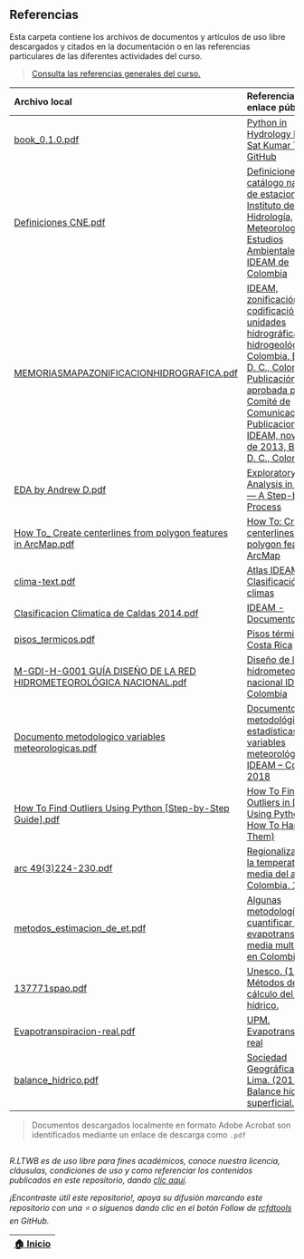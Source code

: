 ## Referencias

Esta carpeta contiene los archivos de documentos y artículos de uso libre descargados y citados en la documentación o en las referencias particulares de las diferentes actividades del curso. 

> [Consulta las referencias generales del curso.](../References.md)

| Archivo local                                                                                                                                                         | Referencia y enlace público                                                                                                                                                                                                                                                                                                                               |
|:----------------------------------------------------------------------------------------------------------------------------------------------------------------------|:----------------------------------------------------------------------------------------------------------------------------------------------------------------------------------------------------------------------------------------------------------------------------------------------------------------------------------------------------------|
| [book_0.1.0.pdf](book_0.1.0.pdf)                                                                                                                                      | [Python in Hydrology by Mr. Sat Kumar Tomer](https://code.google.com/archive/p/python-in-hydrology/downloads)  [GitHub](https://github.com/livingworld/Python-in-Hydrology)                                                                                                                                                                               |
| [Definiciones CNE.pdf](Definiciones%20CNE.pdf)                                                                                                                        | [Definiciones del catálogo nacional de estaciones del  Instituto de Hidrología, Meteorología y Estudios Ambientales - IDEAM de Colombia](http://www.ideam.gov.co/documents/10182/557765/Definiciones+CNE.pdf)                                                                                                                                             |
| [MEMORIASMAPAZONIFICACIONHIDROGRAFICA.pdf](MEMORIASMAPAZONIFICACIONHIDROGRAFICA.pdf)                                                                                  | [IDEAM, zonificación y codificación de unidades hidrográficas e hidrogeológicas de Colombia, Bogotá, D. C., Colombia. Publicación aprobada por el Comité de Comunicaciones y Publicaciones del IDEAM, noviembre de 2013, Bogotá, D. C., Colombia.](http://documentacion.ideam.gov.co/openbiblio/bvirtual/022655/MEMORIASMAPAZONIFICACIONHIDROGRAFICA.pdf) |
| [EDA by Andrew D.pdf](EDA%20by%20Andrew%20D.pdf)                                                                                                                      | [Exploratory Data Analysis in Python — A Step-by-Step Process](https://towardsdatascience.com/exploratory-data-analysis-in-python-a-step-by-step-process-d0dfa6bf94ee)                                                                                                                                                                                    |
| [How To_ Create centerlines from polygon features in ArcMap.pdf](How%20To_%20Create%20centerlines%20from%20polygon%20features%20in%20ArcMap.pdf)                      | [How To: Create centerlines from polygon features in ArcMap](https://support.esri.com/en/technical-article/000012414)                                                                                                                                                                                                                                     |
| [clima-text.pdf](clima-text.pdf)                                                                                                                                      | [Atlas IDEAM - Clasificación de los climas](http://atlas.ideam.gov.co/basefiles/clima-text.pdf)                                                                                                                                                                                                                                                           |
| [Clasificacion Climatica de Caldas 2014.pdf](Clasificacion%20Climatica%20de%20Caldas%202014.pdf)                                                                      | [IDEAM - Documentos](http://www.ideam.gov.co/documents/10182/599272/Clasificacion+Climatica+de+Caldas+2014.pdf/d4ffa383-e60b-4ec5-8aa2-1b553d23b44f?version=1.0)                                                                                                                                                                                          |
| [pisos_termicos.pdf](pisos_termicos.pdf)                                                                                                                              | [Pisos térmicos en Costa Rica](http://www.ideam.gov.co/documents/10182/599272/Clasificacion+Climatica+de+Caldas+2014.pdf/d4ffa383-e60b-4ec5-8aa2-1b553d23b44f?version=1.0)                                                                                                                                                                                |
| [M-GDI-H-G001 GUÍA DISEÑO DE LA RED HIDROMETEOROLÓGICA NACIONAL.pdf](M-GDI-H-G001%20GU%C3%8DA%20DISE%C3%91O%20DE%20LA%20RED%20HIDROMETEOROL%C3%93GICA%20NACIONAL.pdf) | [Diseño de la red hidrometeorológica nacional IDEAM - Colombia](http://sgi.ideam.gov.co/documents/412030/561097/M-GDI-H-G001+GU%C3%8DA+DISE%C3%91O+DE+LA+RED+HIDROMETEOROL%C3%93GICA+NACIONAL.pdf/9da0e118-58cc-43eb-87e0-8c6316dc691c?version=1.0)                                                                                                       |
| [Documento metodologico variables meteorologicas.pdf](Documento%20metodologico%20variables%20meteorologicas.pdf)                                                      | [Documento metodológico estadísticas variables meteorológicas,  IDEAM – Colombia. 2018](https://www.ideam.gov.co/documents/11769/72085840/Documento+metodologico+variables+meteorologicas.pdf)                                                                                                                                                            |
| [How To Find Outliers Using Python [Step-by-Step Guide].pdf](How%20To%20Find%20Outliers%20Using%20Python%20%5BStep-by-Step%20Guide%5D.pdf)                            | [How To Find Outliers in Data Using Python (and How To Handle Them)](https://careerfoundry.com/en/blog/data-analytics/how-to-find-outliers/)                                                                                                                                                                                                              |
| [arc 49(3)224-230.pdf](arc%2049(3)224-230.pdf)                                                                                                                        | [Regionalización de la temperatura media del aire en Colombia, 1998](https://biblioteca.cenicafe.org/bitstream/10778/860/1/arc%2049%283%29224-230.pdf)                                                                                                                                                                                                    |
| [metodos_estimacion_de_et.pdf](metodos_estimacion_de_et.pdf)                                                                                                          | [Algunas metodologías para cuantificar la evapotranspiración media multianual en Colombia](http://julianrojo.weebly.com/uploads/1/2/0/0/12008328/metodos_estimacion_de_et.pdf)                                                                                                                                                                            |
| [137771spao.pdf](137771spao.pdf)                                                                                                                                      | [Unesco. (1981). Métodos de cálculo del balance hídrico.](https://unesdoc.unesco.org/ark:/48223/pf0000137771)                                                                                                                                                                                                                                             |
| [Evapotranspiracion-real.pdf](Evapotranspiracion-real.pdf)                                                                                                            | [UPM. Evapotranspiración real](http://ocw.upm.es/pluginfile.php/675/mod_label/intro/Evapotranspiracion-real.pdf)                                                                                                                                                                                                                                          |
| [balance_hidrico.pdf](balance_hidrico.pdf)                                                                                                                            | [Sociedad Geográfica de Lima. (2011). Balance hídrico superficial.](https://www.gwp.org/globalassets/global/gwp-sam_files/publicaciones/varios/balance_hidrico.pdf)                                                                                                                                                                                       |

> Documentos descargados localmente en formato Adobe Acrobat son identificados mediante un enlace de descarga como `.pdf`


##

_R.LTWB es de uso libre para fines académicos, conoce nuestra licencia, cláusulas, condiciones de uso y como referenciar los contenidos publicados en este repositorio, dando [clic aquí](https://github.com/rcfdtools/R.LTWB/wiki/License)._

_¡Encontraste útil este repositorio!, apoya su difusión marcando este repositorio con una ⭐ o síguenos dando clic en el botón Follow de [rcfdtools](https://github.com/rcfdtools) en GitHub._

| [:house: Inicio](../Readme.md) |
|--------------------------------|